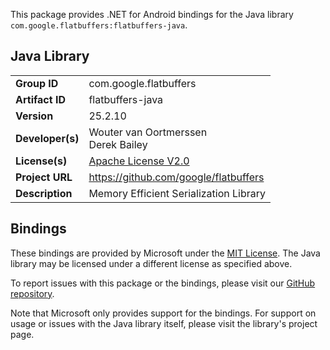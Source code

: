 This package provides .NET for Android bindings for the Java library `com.google.flatbuffers:flatbuffers-java`.

## Java Library

| | |
|-|-|
| **Group ID** | com.google.flatbuffers |
| **Artifact ID** | flatbuffers-java |
| **Version** | 25.2.10 |
| **Developer(s)** | Wouter van Oortmerssen<br/>Derek Bailey |
| **License(s)** | [Apache License V2.0](https://raw.githubusercontent.com/google/flatbuffers/master/LICENSE) |
| **Project URL** | https://github.com/google/flatbuffers |
| **Description** | &#xA;    Memory Efficient Serialization Library&#xA;   |

## Bindings

These bindings are provided by Microsoft under the [MIT License](https://opensource.org/licenses/MIT). The Java
library may be licensed under a different license as specified above.

To report issues with this package or the bindings, please visit our [GitHub repository](https://aka.ms/android-libraries).

Note that Microsoft only provides support for the bindings. For support on
usage or issues with the Java library itself, please visit the library's project page.
